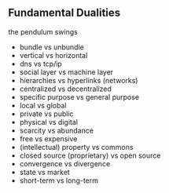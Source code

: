 ## Fundamental Dualities
the pendulum swings

- bundle vs unbundle
- vertical vs horizontal
- dns vs tcp/ip
- social layer vs machine layer
- hierarchies vs hyperlinks (networks)
- centralized vs decentralized
- specific purpose vs general purpose
- local vs global
- private vs public
- physical vs digital
- scarcity vs abundance
- free vs expensive
- (intellectual) property vs commons
- closed source (proprietary) vs open source
- convergence vs divergence
- state vs market
- short-term vs long-term
